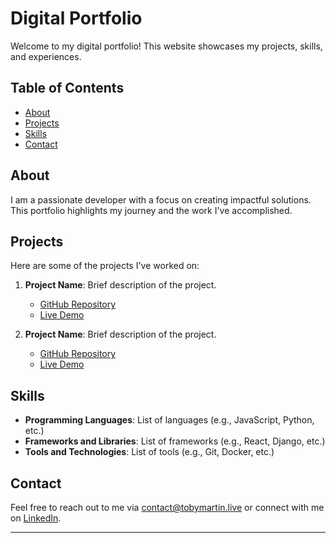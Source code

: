 # Digital Portfolio

Welcome to my digital portfolio! This website showcases my projects, skills, and experiences.

## Table of Contents

- [About](#about)
- [Projects](#projects)
- [Skills](#skills)
- [Contact](#contact)

## About

I am a passionate developer with a focus on creating impactful solutions. This portfolio highlights my journey and the work I've accomplished.

## Projects

Here are some of the projects I've worked on:

1. **Project Name**: Brief description of the project.
   - [GitHub Repository](#)
   - [Live Demo](#)

2. **Project Name**: Brief description of the project.
   - [GitHub Repository](#)
   - [Live Demo](#)

## Skills

- **Programming Languages**: List of languages (e.g., JavaScript, Python, etc.)
- **Frameworks and Libraries**: List of frameworks (e.g., React, Django, etc.)
- **Tools and Technologies**: List of tools (e.g., Git, Docker, etc.)

## Contact

Feel free to reach out to me via [contact@tobymartin.live](mailto:contact@tobymartin.live) or connect with me on [LinkedIn](#).

---

